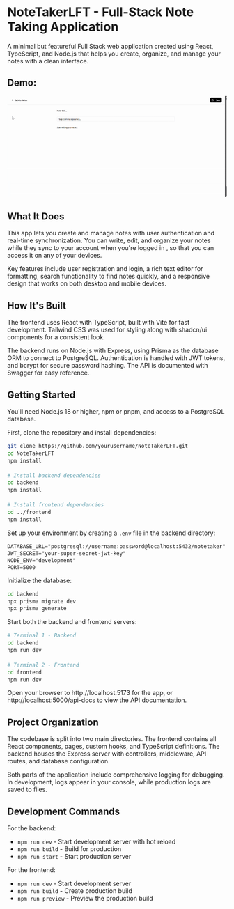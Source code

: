 # NoteTakerLFT - Full-Stack Note Taking Application

A minimal but featureful Full Stack web application created using React, TypeScript, and Node.js that helps you create, organize, and manage your notes with a clean interface.

## Demo:
![Demo](/frontend/public/demo.gif)


## What It Does

This app lets you create and manage notes with user authentication and real-time synchronization. You can write, edit, and organize your notes while they sync to your account when you're logged in , so that you can access it on any of your devices.

Key features include user registration and login, a rich text editor for formatting, search functionality to find notes quickly, and a responsive design that works on both desktop and mobile devices.

## How It's Built

The frontend uses React with TypeScript, built with Vite for fast development. Tailwind CSS was used for styling along with shadcn/ui components for a consistent look.

The backend runs on Node.js with Express, using Prisma as the database ORM to connect to PostgreSQL. Authentication is handled with JWT tokens, and bcrypt for secure password hashing. The API is documented with Swagger for easy reference.

## Getting Started

You'll need Node.js 18 or higher, npm or pnpm, and access to a PostgreSQL database.

First, clone the repository and install dependencies:

```bash
git clone https://github.com/yourusername/NoteTakerLFT.git
cd NoteTakerLFT
npm install

# Install backend dependencies
cd backend
npm install

# Install frontend dependencies  
cd ../frontend
npm install
```

Set up your environment by creating a `.env` file in the backend directory:

```env
DATABASE_URL="postgresql://username:password@localhost:5432/notetaker"
JWT_SECRET="your-super-secret-jwt-key"
NODE_ENV="development"
PORT=5000
```

Initialize the database:

```bash
cd backend
npx prisma migrate dev
npx prisma generate
```

Start both the backend and frontend servers:

```bash
# Terminal 1 - Backend
cd backend
npm run dev

# Terminal 2 - Frontend
cd frontend
npm run dev
```

Open your browser to http://localhost:5173 for the app, or http://localhost:5000/api-docs to view the API documentation.

## Project Organization

The codebase is split into two main directories. The frontend contains all React components, pages, custom hooks, and TypeScript definitions. The backend houses the Express server with controllers, middleware, API routes, and database configuration.

Both parts of the application include comprehensive logging for debugging. In development, logs appear in your console, while production logs are saved to files.

## Development Commands

For the backend:
- `npm run dev` - Start development server with hot reload
- `npm run build` - Build for production
- `npm run start` - Start production server

For the frontend:
- `npm run dev` - Start development server
- `npm run build` - Create production build
- `npm run preview` - Preview the production build

